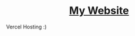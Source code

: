 <div align="center">
    <h1>
        <a href="https://chazzox.uk">My Website</a>
    </h1>
</div>
Vercel Hosting :)
